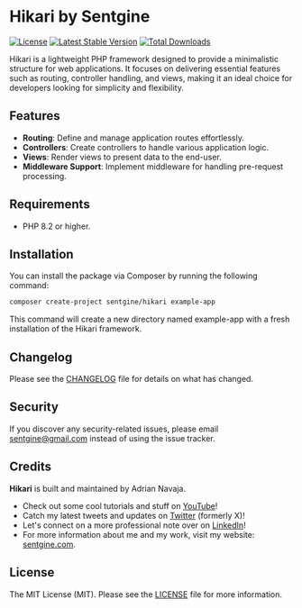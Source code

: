# Hikari by Sentgine

[![License](https://img.shields.io/badge/license-MIT-blue.svg)](LICENSE.md)
[![Latest Stable Version](https://img.shields.io/packagist/v/sentgine/hikari.svg)](https://packagist.org/packages/sentgine/hikari)
[![Total Downloads](https://img.shields.io/packagist/dt/sentgine/hikari.svg)](https://packagist.org/packages/sentgine/hikari)

Hikari is a lightweight PHP framework designed to provide a minimalistic structure for web applications. It focuses on delivering essential features such as routing, controller handling, and views, making it an ideal choice for developers looking for simplicity and flexibility.

## Features
- **Routing**: Define and manage application routes effortlessly.
- **Controllers**: Create controllers to handle various application logic.
- **Views**: Render views to present data to the end-user.
- **Middleware Support**: Implement middleware for handling pre-request processing.

## Requirements
- PHP 8.2 or higher.

## Installation
You can install the package via Composer by running the following command:

```bash
composer create-project sentgine/hikari example-app
```
This command will create a new directory named example-app with a fresh installation of the Hikari framework.

## Changelog
Please see the [CHANGELOG](https://github.com/sentgine/hikari/blob/main/CHANGELOG.md) file for details on what has changed.

## Security
If you discover any security-related issues, please email sentgine@gmail.com instead of using the issue tracker.

## Credits
**Hikari** is built and maintained by Adrian Navaja. 
- Check out some cool tutorials and stuff on [YouTube](https://www.youtube.com/@sentgine)!
- Catch my latest tweets and updates on [Twitter](https://twitter.com/sentgine) (formerly X)!
- Let's connect on a more professional note over on [LinkedIn](https://www.linkedin.com/in/adrian-navaja/)!
- For more information about me and my work, visit my website: [sentgine.com](https://www.sentgine.com/).


## License
The MIT License (MIT). Please see the [LICENSE](https://github.com/sentgine/hikari/blob/main/LICENSE) file for more information.